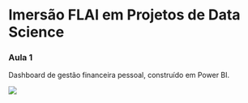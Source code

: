 # **Imersão FLAI em Projetos de Data Science**

### Aula 1

Dashboard de gestão financeira pessoal, construído em Power BI.

<img src="https://imgur.com/a/Q89pG8c">

